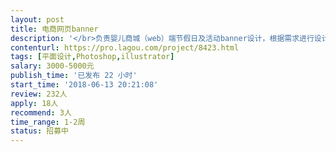 ```yaml
---                
layout: post       
title: 电商网页banner           
description: '</br>负责婴儿商城（web）端节假日及活动banner设计，根据需求进行设计，并能按时按量提交。每周能保证一定的产出量</br>'     
contenturl: https://pro.lagou.com/project/8423.html      
tags: [平面设计,Photoshop,illustrator]            
salary: 3000-5000元          
publish_time: '已发布 22 小时'         
start_time: '2018-06-13 20:21:08'           
review: 232人                   
apply: 18人                   
recommend: 3人                   
time_range: 1-2周              
status: 招募中                  
---                 
```

